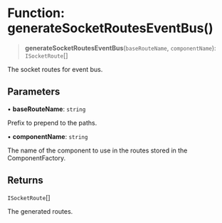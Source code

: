 # Function: generateSocketRoutesEventBus()

> **generateSocketRoutesEventBus**(`baseRouteName`, `componentName`): `ISocketRoute`[]

The socket routes for event bus.

## Parameters

• **baseRouteName**: `string`

Prefix to prepend to the paths.

• **componentName**: `string`

The name of the component to use in the routes stored in the ComponentFactory.

## Returns

`ISocketRoute`[]

The generated routes.
